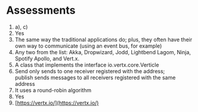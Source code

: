 

Assessments
===========

1.  a), c)
2.  Yes
3.  The same way the traditional applications do; plus, they often have
    their own way to communicate (using an event bus, for example)
4.  Any two from the list: Akka, Dropwizard, Jodd, Lightbend Lagom,
    Ninja, Spotify Apollo, and Vert.x.
5.  A class that implements the interface io.vertx.core.Verticle
6.  Send only sends to one receiver registered with the address;
    publish sends messages to all receivers registered with the same
    address
7.  It uses a round-robin algorithm
8.  Yes
9.  [https://vertx.io/](https://vertx.io/)

